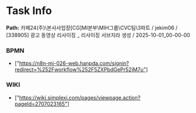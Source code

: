 # Task Info

**Path:** 카페24(주)\본사사업장\[CG]MI본부\MIH그룹\CVC팀\3파트 / jekim06 / [338905] 광고 동영상 리사이징 _ 리사이징 서브지라 생성 / 2025-10-01_00-00-00

### BPMN
- ["https://n8n-mi-026-web.hanpda.com/signin?redirect=%252Fworkflow%252F5ZXPbdGePr52jM7u"]

### WIKI
- ["https://wiki.simplexi.com/pages/viewpage.action?pageId=2707023165"]

